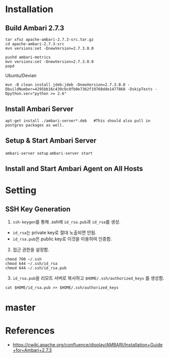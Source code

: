 <!-- TITLE: Ambari -->
<!-- SUBTITLE: A quick summary of Ambari -->

# Installation
## Build Ambari 2.7.3
```wget http://www.apache.org/dist/ambari/ambari-2.7.3/apache-ambari-2.7.3-src.tar.gz (use the suggested mirror from above)
tar xfvz apache-ambari-2.7.3-src.tar.gz
cd apache-ambari-2.7.3-src
mvn versions:set -DnewVersion=2.7.3.0.0
 
pushd ambari-metrics
mvn versions:set -DnewVersion=2.7.3.0.0
popd
```

Ubuntu/Devian
```
mvn -B clean install jdeb:jdeb -DnewVersion=2.7.3.0.0 -DbuildNumber=4295bb16c439cbc8fb0e7362f19768dde1477868 -DskipTests -Dpython.ver="python >= 2.6"
```

## Install Ambari Server
```
apt-get install ./ambari-server*.deb   #This should also pull in postgres packages as well.
```

## Setup & Start Ambari Server

`ambari-server setup`
`ambari-server start`

## Install and Start Ambari Agent on All Hosts


# Setting
## SSH Key Generation
1. `ssh-keygen`를 통해 .ssh에 `id_rsa.pub`과 `id_rsa`를 생성.
- `id_rsa`는 private key로 절대 노출되면 안됨.
- `id_rsa.pub`은 public key로 이것을 이용하여 인증함.
2. 접근 권한을 설정함.
```
chmod 700 ~/.ssh
chmod 644 ~/.ssh/id_rsa
chmod 644 ~/.ssh/id_rsa.pub
```
3. `id_rsa.pub`을 리모트 서버로 복사하고 `$HOME/.ssh/authorized_keys` 를 생성함.
```
cat $HOME/id_rsa.pub >> $HOME/.ssh/authorized_keys
```

# master




# References
- https://cwiki.apache.org/confluence/display/AMBARI/Installation+Guide+for+Ambari+2.7.3